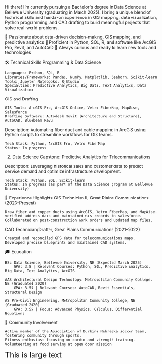Hi there! I’m currently pursuing a Bachelor's degree in Data Science at Bellevue University (graduating in March 2025). I bring a unique blend of technical skills and hands-on experience in GIS mapping, data visualization, Python programming, and CAD drafting to build meaningful projects that solve real-world problems.

🔹 Passionate about data-driven decision-making, GIS mapping, and predictive analytics
🔹 Proficient in Python, SQL, R, and software like ArcGIS Pro, Revit, and AutoCAD
🔹 Always curious and ready to learn new tools and technologies

🛠️ Technical Skills
Programming & Data Science

    Languages: Python, SQL, R
    Libraries/Frameworks: Pandas, NumPy, Matplotlib, Seaborn, Scikit-learn
    Tools: Jupyter Notebooks, R-Studio
    Specialties: Predictive Analytics, Big Data, Text Analytics, Data Visualization

GIS and Drafting

    GIS Tools: ArcGIS Pro, ArcGIS Online, Vetro FiberMap, MapWise, Salesforce
    Drafting Software: Autodesk Revit (Architecture and Structure), AutoCAD, Bluebeam Revu


Description: Automating fiber duct and cable mapping in ArcGIS using Python scripts to streamline workflows for GIS teams.

    Tech Stack: Python, ArcGIS Pro, Vetro FiberMap
    Status: In progress

2. Data Science Capstone: Predictive Analytics for Telecommunications

Description: Leveraging historical sales and customer data to predict service demand and optimize infrastructure development.

    Tech Stack: Python, SQL, Scikit-learn
    Status: In progress (as part of the Data Science program at Bellevue University)

🌟 Experience Highlights
GIS Technician II, Great Plains Communications (2023–Present)

    Draw fiber and copper ducts using ArcGIS, Vetro FiberMap, and MapWise.
    Verified address data and maintained GIS records in Salesforce.
    Collaborated on post-construction work orders and updated map files.

CAD Technician/Drafter, Great Plains Communications (2021–2022)

    Created and reconciled GPS data for telecommunications maps.
    Developed precise blueprints and maintained CAD systems.

🎓 Education

    BSc Data Science, Bellevue University, NE (Expected March 2025)
        GPA: 3.8 | Relevant Courses: Python, SQL, Predictive Analytics, Big Data, Text Analytics, ArcGIS

    AAS Architectural Design Technology, Metropolitan Community College, NE (Graduated 2020)
        GPA: 3.55 | Relevant Courses: AutoCAD, Revit Essentials, Structural Design

    AS Pre-Civil Engineering, Metropolitan Community College, NE (Graduated 2020)
        GPA: 3.55 | Focus: Advanced Physics, Calculus, Differential Equations

👥 Community Involvement

    Active member of the Association of Burkina Nebraska soccer team, fostering community through sports.
    Fitness enthusiast focusing on cardio and strength training.
    Volunteering at food serving at open door mission

<font size="5">This is large text</font>

